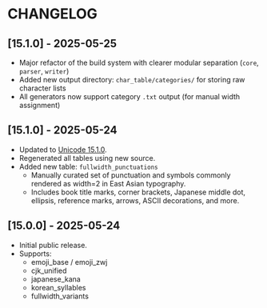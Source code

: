 # CHANGELOG

## [15.1.0] - 2025-05-25
- Major refactor of the build system with clearer modular separation (`core`, `parser`, `writer`)
- Added new output directory: `char_table/categories/` for storing raw character lists
- All generators now support category `.txt` output (for manual width assignment)

## [15.1.0] - 2025-05-24
- Updated to [Unicode 15.1.0](https://unicode.org/Public/15.1.0/).
- Regenerated all tables using new source.
- Added new table: `fullwidth_punctuations`
  - Manually curated set of punctuation and symbols commonly rendered as width=2 in East Asian typography.
  - Includes book title marks, corner brackets, Japanese middle dot, ellipsis, reference marks, arrows, ASCII decorations, and more.

## [15.0.0] - 2025-05-24
- Initial public release.
- Supports:
  - emoji_base / emoji_zwj
  - cjk_unified
  - japanese_kana
  - korean_syllables
  - fullwidth_variants
